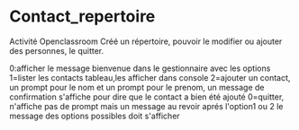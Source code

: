 # Contact_repertoire

Activité Openclassroom
Créé un répertoire, pouvoir le modifier ou ajouter des personnes, le quitter.

0:afficher le message bienvenue dans le gestionnaire avec les options
		1=lister les contacts tableau,les afficher dans console
		2=ajouter un contact, un prompt pour le nom et un prompt pour le prenom, 
			un message de confirmation s'affiche pour dire que le contact a bien été ajouté 
		0=quitter, n'affiche pas de prompt mais un message au revoir
aprés l'option1 ou 2 le message des options possibles doit s'afficher
